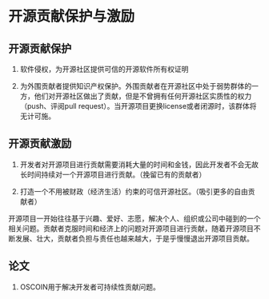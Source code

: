 # 开源贡献保护与激励

## 开源贡献保护

1. 软件侵权，为开源社区提供可信的开源软件所有权证明

2. 为外围贡献者提供知识产权保护。外围贡献者在开源社区中处于弱势群体的一方，他们对开源社区做出了贡献，但是不曾拥有任何开源社区实质性的权力（push、评阅pull request）。当开源项目更换license或者闭源时，该群体将无计可施。

## 开源贡献激励

1. 开发者对开源项目进行贡献需要消耗大量的时间和金钱，因此开发者不会无故长时间持续对一个开源项目进行贡献。（挽留已有的贡献者）

2. 打造一个不用被财政（经济生活）约束的可信开源社区。（吸引更多的自由贡献者）

开源项目一开始往往基于兴趣、爱好、志愿，解决个人、组织或公司中碰到的一个相关问题。贡献者克服时间和经济上的问题对开源项目进行贡献，随着开源项目不断发展、壮大，贡献者负担与责任也越来越大，于是乎慢慢退出开源项目贡献。

## 论文

1. OSCOIN用于解决开发者可持续性贡献问题。

